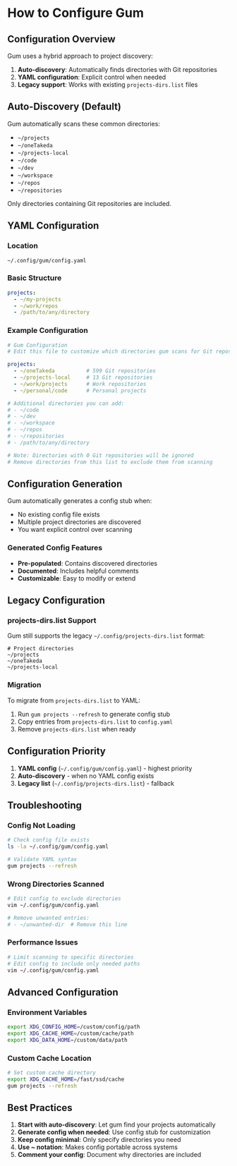 # How to Configure Gum

## Configuration Overview

Gum uses a hybrid approach to project discovery:
1. **Auto-discovery**: Automatically finds directories with Git repositories
2. **YAML configuration**: Explicit control when needed
3. **Legacy support**: Works with existing `projects-dirs.list` files

## Auto-Discovery (Default)

Gum automatically scans these common directories:
- `~/projects`
- `~/oneTakeda`
- `~/projects-local`
- `~/code`
- `~/dev`
- `~/workspace`
- `~/repos`
- `~/repositories`

Only directories containing Git repositories are included.

## YAML Configuration

### Location
```
~/.config/gum/config.yaml
```

### Basic Structure
```yaml
projects:
  - ~/my-projects
  - ~/work/repos
  - /path/to/any/directory
```

### Example Configuration
```yaml
# Gum Configuration
# Edit this file to customize which directories gum scans for Git repositories

projects:
  - ~/oneTakeda          # 599 Git repositories
  - ~/projects-local     # 13 Git repositories
  - ~/work/projects      # Work repositories
  - ~/personal/code      # Personal projects

# Additional directories you can add:
# - ~/code
# - ~/dev
# - ~/workspace
# - ~/repos
# - ~/repositories
# - /path/to/any/directory

# Note: Directories with 0 Git repositories will be ignored
# Remove directories from this list to exclude them from scanning
```

## Configuration Generation

Gum automatically generates a config stub when:
- No existing config file exists
- Multiple project directories are discovered
- You want explicit control over scanning

### Generated Config Features
- **Pre-populated**: Contains discovered directories
- **Documented**: Includes helpful comments
- **Customizable**: Easy to modify or extend

## Legacy Configuration

### projects-dirs.list Support
Gum still supports the legacy `~/.config/projects-dirs.list` format:

```
# Project directories
~/projects
~/oneTakeda
~/projects-local
```

### Migration
To migrate from `projects-dirs.list` to YAML:
1. Run `gum projects --refresh` to generate config stub
2. Copy entries from `projects-dirs.list` to `config.yaml`
3. Remove `projects-dirs.list` when ready

## Configuration Priority

1. **YAML config** (`~/.config/gum/config.yaml`) - highest priority
2. **Auto-discovery** - when no YAML config exists
3. **Legacy list** (`~/.config/projects-dirs.list`) - fallback

## Troubleshooting

### Config Not Loading
```bash
# Check config file exists
ls -la ~/.config/gum/config.yaml

# Validate YAML syntax
gum projects --refresh
```

### Wrong Directories Scanned
```bash
# Edit config to exclude directories
vim ~/.config/gum/config.yaml

# Remove unwanted entries:
# - ~/unwanted-dir  # Remove this line
```

### Performance Issues
```bash
# Limit scanning to specific directories
# Edit config to include only needed paths
vim ~/.config/gum/config.yaml
```

## Advanced Configuration

### Environment Variables
```bash
export XDG_CONFIG_HOME=/custom/config/path
export XDG_CACHE_HOME=/custom/cache/path
export XDG_DATA_HOME=/custom/data/path
```

### Custom Cache Location
```bash
# Set custom cache directory
export XDG_CACHE_HOME=/fast/ssd/cache
gum projects --refresh
```

## Best Practices

1. **Start with auto-discovery**: Let gum find your projects automatically
2. **Generate config when needed**: Use config stub for customization
3. **Keep config minimal**: Only specify directories you need
4. **Use ~ notation**: Makes config portable across systems
5. **Comment your config**: Document why directories are included